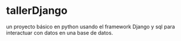 # tallerDjango
un proyecto básico en python usando el framework Django y sql para interactuar con datos en una base de datos.
